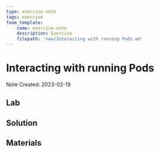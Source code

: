 ```yaml
---
type: exercise-note
tags: exercise
foam_template:
    name: exercise-note
    description: Exercise
    filepath: 'new/Interacting with running Pods.md'
---
```

# Interacting with running Pods
Note Created: 2023-02-19

## Lab 

## Solution

## Materials